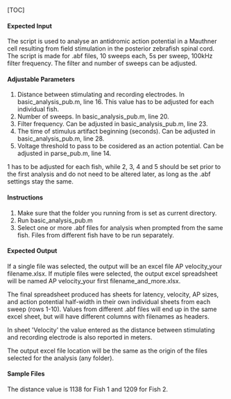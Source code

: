 [TOC]

#### Expected Input
The script is used to analyse an antidromic action potential in a Mauthner cell resulting from field stimulation in the posterior zebrafish spinal cord. The script is made for .abf files, 10 sweeps each, 5s per sweep, 100kHz filter frequency. The filter and number of sweeps can be adjusted.

#### Adjustable Parameters
1. Distance between stimulating and recording electrodes. In  basic_analysis_pub.m, line 16. This value has to be adjusted for each individual fish.
2. Number of sweeps. In basic_analysis_pub.m, line 20.
3. Filter frequency. Can be adjusted  in basic_analysis_pub.m, line 23.
4. The time of stimulus artifact beginning (seconds). Can be adjusted in basic_analysis_pub.m, line 28.
5. Voltage threshold to pass to be cosidered as an action potential. Can be adjusted in parse_pub.m, line 14.

1 has to be adjusted for each fish, while 2, 3, 4 and 5 should be set prior to the first analysis and do not need to be altered later, as long as the .abf settings stay the same.

#### Instructions

1. Make sure that the folder you running from is set as current directory.
2. Run basic_analysis_pub.m
3. Select one or more .abf files for analysis when prompted from the same fish. Files from different fish have to be run separately.

#### Expected Output
If a single file was selected, the output will be an excel file AP velocity_your filename.xlsx. If mutiple files were selected, the output excel spreadsheet will be named AP velocity_your first filename_and_more.xlsx.

The final spreadsheet produced has sheets for latency, velocity, AP sizes, and action potential half-width in their own individual sheets from each sweep (rows 1-10). Values from different .abf files  will end up in the same excel sheet, but will have different columns with filenames as headers.

In sheet 'Velocity' the value entered as the distance between stimulating and recording electrode is also reported in meters.

The output excel file location will be the same as the origin of the files selected for the analysis (any folder).

#### Sample Files
The distance value is 1138 for Fish 1 and 1209 for Fish 2.
